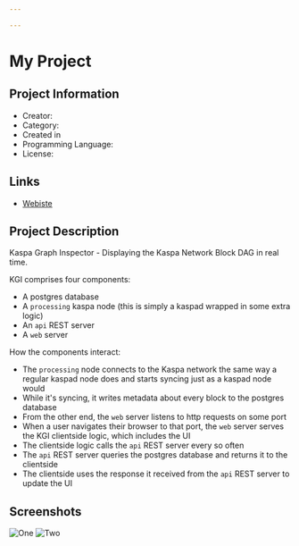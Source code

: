 ```yaml
---

---
```

# My Project

## Project Information
<!---
Feel free to add/remove fields as you see fit.
--->
- Creator:
- Category:
- Created in
- Programming Language:
- License:
## Links
- [Webiste](https://kgi.kaspad.net/)

## Project Description
Kaspa Graph Inspector - Displaying the Kaspa Network Block DAG in real time.

KGI comprises four components:

* A postgres database
* A `processing` kaspa node (this is simply a kaspad wrapped in some extra logic)
* An `api` REST server
* A `web` server

How the components interact:

* The `processing` node connects to the Kaspa network the same way a regular kaspad node does and starts syncing just as a kaspad node would
* While it's syncing, it writes metadata about every block to the postgres database
* From the other end, the `web` server listens to http requests on some port
* When a user navigates their browser to that port, the `web` server serves the KGI clientside logic, which includes the UI
* The clientside logic calls the `api` REST server every so often
* The `api` REST server queries the postgres database and returns it to the clientside
* The clientside uses the response it received from the `api` REST server to update the UI

## Screenshots
![One](https://i.imgur.com/cBwEnFp.png)
![Two](https://i.imgur.com/bFrqPBX.png)
